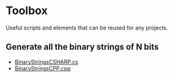 # Toolbox
Useful scripts and elements that can be reused for any projects.

## Generate all the binary strings of N bits
* [BinaryStringsCSHARP.cs](https://github.com/marionpobelle/Toolbox/blob/main/BinaryStringsCSHARP.cs)
* [BinaryStringsCPP.cpp](https://github.com/marionpobelle/Toolbox/blob/main/BinaryStringsCPP.cpp)
